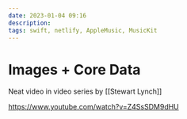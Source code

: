 ```yaml
---
date: 2023-01-04 09:16
description: 
tags: swift, netlify, AppleMusic, MusicKit
---
```


# Images + Core Data

Neat video in video series by [[Stewart Lynch]] 

https://www.youtube.com/watch?v=Z4SsSDM9dHU

